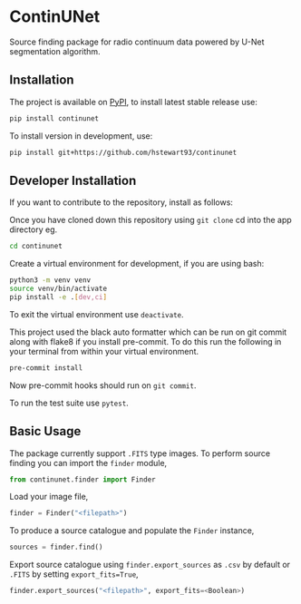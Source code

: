 # ContinUNet
Source finding package for radio continuum data powered by U-Net segmentation algorithm.

## Installation
The project is available on [PyPI](https://pypi.org/project/continunet/), to install latest stable release use:

```bash
pip install continunet
```

To install version in development, use:

```bash
pip install git+https://github.com/hstewart93/continunet
```

## Developer Installation
If you want to contribute to the repository, install as follows:

Once you have cloned down this repository using `git clone` cd into the app directory eg.

```bash
cd continunet
```

Create a virtual environment for development, if you are using bash:

```bash
python3 -m venv venv
source venv/bin/activate
pip install -e .[dev,ci]
```

To exit the virtual environment use `deactivate`.

This project used the black auto formatter which can be run on git commit along with flake8 if you install pre-commit. To do this run the following in your terminal from within your virtual environment.

```bash
pre-commit install
```

Now pre-commit hooks should run on `git commit`.

To run the test suite use `pytest`.

## Basic Usage
The package currently support `.FITS` type images. To perform source finding you can import the `finder` module,

```python
from continunet.finder import Finder
```

Load your image file,

```python
finder = Finder("<filepath>")
```

To produce a source catalogue and populate the `Finder` instance,

```python
sources = finder.find()
```

Export source catalogue using `finder.export_sources` as `.csv` by default or `.FITS` by setting `export_fits=True`,

```python
finder.export_sources("<filepath>", export_fits=<Boolean>)
```